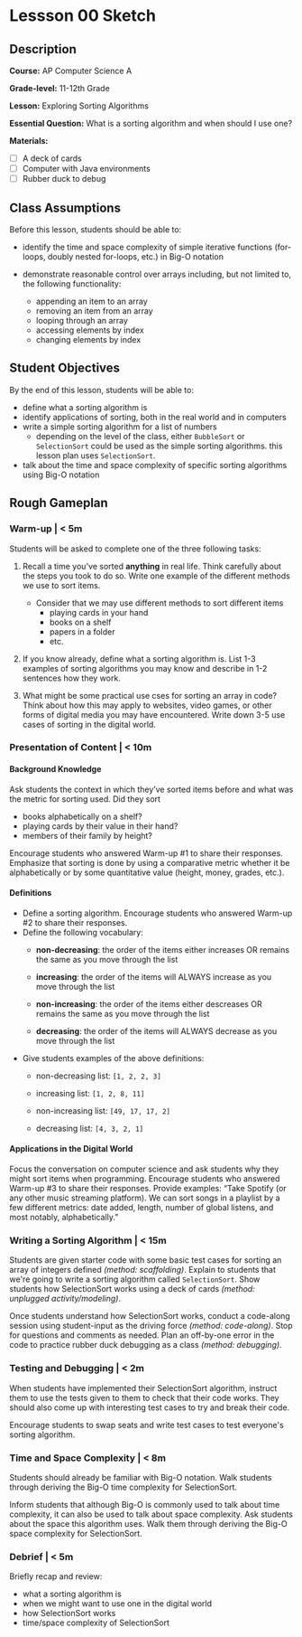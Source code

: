 # Lessson 00 Sketch

## Description

**Course:** AP Computer Science A

**Grade-level:** 11-12th Grade

**Lesson:** Exploring Sorting Algorithms

**Essential Question:** What is a sorting algorithm and when should I use one?

**Materials:**

- [ ] A deck of cards
- [ ] Computer with Java environments
- [ ] Rubber duck to debug

## Class Assumptions

Before this lesson, students should be able to:

- identify the time and space complexity of simple iterative functions
(for-loops, doubly nested for-loops, etc.) in Big-O notation

- demonstrate reasonable control over arrays including, but not limited to,
the following functionality:
  - appending an item to an array
  - removing an item from an array
  - looping through an array
  - accessing elements by index
  - changing elements by index

## Student Objectives

By the end of this lesson, students will be able to:

- define what a sorting algorithm is
- identify applications of sorting, both in the real world and in computers
- write a simple sorting algorithm for a list of numbers
  - depending on the level of the class, either `BubbleSort` or `SelectionSort`
    could be used as the simple sorting algorithms. this lesson plan uses `SelectionSort`.
- talk about the time and space complexity of specific sorting algorithms
  using Big-O notation

## Rough Gameplan

### Warm-up | < 5m

Students will be asked to complete one of the three following tasks:

1. Recall a time you've sorted **anything** in real life. Think carefully about the steps you took to do so. Write one example of the different methods we use to sort items.
    - Consider that we may use different methods to sort different items
        - playing cards in your hand
        - books on a shelf
        - papers in a folder
        - etc.

2. If you know already, define what a sorting algorithm is. List 1-3 examples of sorting algorithms you may know and describe in 1-2 sentences how they work.

3. What might be some practical use cses for sorting an array in code? Think about how this may apply to websites, video games, or other forms of digital media you may have encountered. Write down 3-5 use
cases of sorting in the digital world.

### Presentation of Content | < 10m

#### Background Knowledge

Ask students the context in which they’ve sorted items before and what was the metric for sorting
used. Did they sort

- books alphabetically on a shelf?
- playing cards by their value in their hand?
- members of their family by height?

Encourage students who answered Warm-up #1 to share their responses. Emphasize that sorting is
done by using a comparative metric whether it be alphabetically or by some quantitative value
(height, money, grades, etc.).

#### Definitions

- Define a sorting algorithm. Encourage students who answered Warm-up #2 to share their responses.
- Define the following vocabulary:
  - **non-decreasing**: the order of the items either increases OR remains the same as you move through
  the list
  - **increasing**: the order of the items will ALWAYS increase as you move through the list

  - **non-increasing**: the order of the items either descreases OR remains the same as you move through
  the list
  - **decreasing**: the order of the items will ALWAYS decrease as you move through the list
- Give students examples of the above definitions:
  - non-decreasing list: `[1, 2, 2, 3]`
  - increasing list: `[1, 2, 8, 11]`
  
  - non-increasing list: `[49, 17, 17, 2]`
  - decreasing list: `[4, 3, 2, 1]`

#### Applications in the Digital World

Focus the conversation on computer science and ask students why they might sort items when
programming. Encourage students who answered Warm-up #3 to share their responses.
Provide examples: “Take Spotify (or any other music streaming platform). We can sort songs in a
playlist by a few different metrics: date added, length, number of global listens, and most notably, alphabetically.”

### Writing a Sorting Algorithm | < 15m

Students are given starter code with some basic test cases for sorting an array of integers defined
*(method: scaffolding)*. Explain to students that we're going to write a sorting algorithm
called `SelectionSort`. Show students how SelectionSort works using a deck of cards
*(method: unplugged activity/modeling)*.

Once students understand how SelectionSort works, conduct a code-along session using student-input
as the driving force *(method: code-along)*. Stop for questions and comments as needed. Plan an off-by-one error in the code to practice rubber duck debugging as a class *(method: debugging)*.

### Testing and Debugging | < 2m

When students have implemented their SelectionSort algorithm, instruct them to use the tests given
to them to check that their code works. They should also come up with interesting test cases to try
and break their code.

Encourage students to swap seats and write test cases to test everyone's sorting algorithm.

### Time and Space Complexity | < 8m

Students should already be familiar with Big-O notation. Walk students through deriving the Big-O
time complexity for SelectionSort.

Inform students that although Big-O is commonly used to talk about time complexity, it can also be
used to talk about space complexity. Ask students about the space this algorithm uses. Walk them
through deriving the Big-O space complexity for SelectionSort.

### Debrief | < 5m

Briefly recap and review:
- what a sorting algorithm is
- when we might want to use one in the digital world
- how SelectionSort works
- time/space complexity of SelectionSort
